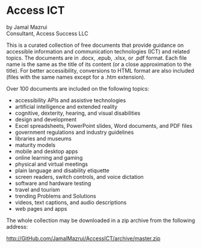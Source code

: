 # Access ICT

by Jamal Mazrui \
Consultant, Access Success LLC

This is a curated collection of free documents that provide guidance on accessible information and communication technologies (ICT) and related topics. The documents are in .docx, .epub, .xlsx, or .pdf format. Each file name is the same as the title of its content (or a close approximation to the title). For better accessibility, conversions to HTML format are also included (files with the same names except for a .htm extension).

Over 100 documents are included on the following topics:

- accessibility APIs and assistive technologies
- artificial intelligence and extended reality
- cognitive, dexterity, hearing, and visual disabilities
- design and development
- Excel spreadsheets, PowerPoint slides, Word documents, and PDF files
- government regulations and industry guidelines
- libraries and museums
- maturity models
- mobile and desktop apps
- online learning and gaming
- physical and virtual meetings
- plain language and disability etiquette
- screen readers, switch controls, and voice dictation
- software and hardware testing
- travel and tourism
- trending Problems and Solutions
- videos, text captions, and audio descriptions
- web pages and apps

The whole collection may be downloaded in a zip archive from the following address:

<http://GitHub.com/JamalMazrui/AccessICT/archive/master.zip>
